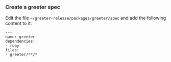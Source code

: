 ### Create a greeter spec

Edit the file `~/greeter-release/packages/greeter/spec` and add the following content to it:

```file=~/greeter-release/packages/greeter/spec
---
name: greeter
dependencies:
- ruby
files:
- greeter/**/*
```
